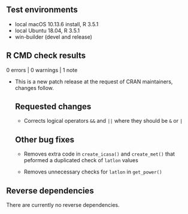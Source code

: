 ## Test environments
* local macOS 10.13.6 install, R 3.5.1
* local Ubuntu 18.04, R 3.5.1
* win-builder (devel and release)

## R CMD check results

0 errors | 0 warnings | 1 note

* This is a new patch release at the request of CRAN maintainers, changes
follow.

  ## Requested changes
  
  * Corrects logical operators `&&` and `||` where they should be `&` or `|`

  ## Other bug fixes

  * Removes extra code in `create_icasa()` and `create_met()` that peformed
  a duplicated check of `latlon` values

  * Removes unnecessary checks for `latlon` in `get_power()`

## Reverse dependencies

There are currently no reverse dependencies.
